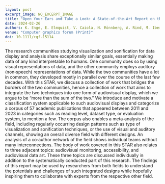 ```yaml
---
layout: post
excerpt_image: NO_EXCERPT_IMAGE
title: "Open Your Ears and Take a Look: A State‐of‐the‐Art Report on the Integration of Sonification and Visualization"
date: 2024-02-26
authors: K. Enge, E. Elmquist, V. Caiola, N. Rönnberg, A. Rind, M. Iber, S. Lenzi, F. Lan, R. Höldrich & W. Aigner
venue: "Computer graphics forum (Print)"
doi: 10.1111/cgf.15114
---
```

The research communities studying visualization and sonification for data display and analysis share exceptionally similar goals, essentially making data of any kind interpretable to humans. One community does so by using visual representations of data, and the other community employs auditory (non‐speech) representations of data. While the two communities have a lot in common, they developed mostly in parallel over the course of the last few decades. With this STAR, we discuss a collection of work that bridges the borders of the two communities, hence a collection of work that aims to integrate the two techniques into one form of audiovisual display, which we argue to be “more than the sum of the two.” We introduce and motivate a classification system applicable to such audiovisual displays and categorize a corpus of 57 academic publications that appeared between 2011 and 2023 in categories such as reading level, dataset type, or evaluation system, to mention a few. The corpus also enables a meta‐analysis of the field, including regularly occurring design patterns such as type of visualization and sonification techniques, or the use of visual and auditory channels, showing an overall diverse field with different designs. An analysis of a co‐author network of the field shows individual teams without many interconnections. The body of work covered in this STAR also relates to three adjacent topics: audiovisual monitoring, accessibility, and audiovisual data art. These three topics are discussed individually in addition to the systematically conducted part of this research. The findings of this report may be used by researchers from both fields to understand the potentials and challenges of such integrated designs while hopefully inspiring them to collaborate with experts from the respective other field.
